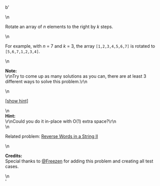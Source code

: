 b'<div class="question-description">\n<p><p>Rotate an array of <i>n</i> elements to the right by <i>k</i> steps.</p>\n<p>For example, with <i>n</i> = 7 and <i>k</i> = 3, the array <code>[1,2,3,4,5,6,7]</code> is rotated to <code>[5,6,7,1,2,3,4]</code>. </p>\n<p><b>Note:</b><br/>\r\nTry to come up as many solutions as you can, there are at least 3 different ways to solve this problem.\r\n</p>\n<p class="showspoilers"><a href="#" onclick="showSpoilers(this); return false;">[show hint]</a></p>\n<div class="spoilers"><b>Hint:</b><br/>\r\nCould you do it in-place with O(1) extra space?\r\n</div>\n<p>Related problem: <a href="/problems/reverse-words-in-a-string-ii/">Reverse Words in a String II</a></p>\n<p><b>Credits:</b><br/>Special thanks to <a href="https://oj.leetcode.com/discuss/user/Freezen">@Freezen</a> for adding this problem and creating all test cases.</p></p>\n</div>'